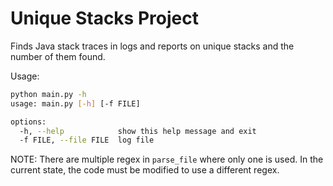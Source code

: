 # Unique Stacks Project

Finds Java stack traces in logs and reports on unique stacks and the number of them found.

Usage:

```bash
python main.py -h
usage: main.py [-h] [-f FILE]

options:
  -h, --help            show this help message and exit
  -f FILE, --file FILE  log file
```

NOTE: There are multiple regex in `parse_file` where only one is used. In the current state, the code must be modified to use a different regex.
